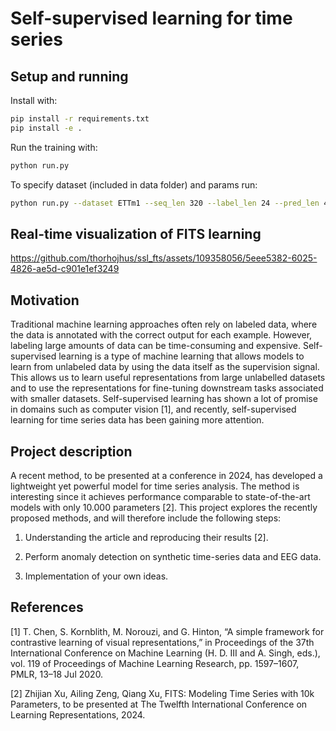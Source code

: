 # Self-supervised learning for time series

## Setup and running

Install with:
```bash
pip install -r requirements.txt
pip install -e .
```

Run the training with:
```bash
python run.py
```

To specify dataset (included in data folder) and params run:
```bash
python run.py --dataset ETTm1 --seq_len 320 --label_len 24 --pred_len 48
```

## Real-time visualization of FITS learning

https://github.com/thorhojhus/ssl_fts/assets/109358056/5eee5382-6025-4826-ae5d-c901e1ef3249

## Motivation

Traditional machine learning approaches often rely on labeled data, where the data is annotated with the correct output for each example. However, labeling large amounts of data can be time-consuming and expensive. Self-supervised learning is a type of machine learning that allows models to learn from unlabeled data by using the data itself as the supervision signal. This allows us to learn useful representations from large unlabelled datasets and to use the representations for fine-tuning downstream tasks associated with smaller datasets.
Self-supervised learning has shown a lot of promise in domains such as computer vision [1], and recently, self-supervised learning for time series data has been gaining more attention.

## Project description

A recent method, to be presented at a conference in 2024, has developed a lightweight yet powerful model for time series analysis. The method is interesting since it achieves performance comparable to state-of-the-art models with only 10.000 parameters [2].
This project explores the recently proposed methods, and will therefore include the following steps:

1. Understanding the article and reproducing their results [2].

2. Perform anomaly detection on synthetic time-series data and EEG data.

3. Implementation of your own ideas.

## References

[1] T. Chen, S. Kornblith, M. Norouzi, and G. Hinton, “A simple framework for contrastive learning of visual representations,” in Proceedings of the 37th International Conference on Machine Learning (H. D. III and A. Singh, eds.), vol. 119 of Proceedings of Machine Learning Research, pp. 1597–1607, PMLR, 13–18 Jul 2020.

[2] Zhijian Xu, Ailing Zeng, Qiang Xu, FITS: Modeling Time Series with 10k Parameters, to be presented at The Twelfth International Conference on Learning Representations, 2024.
